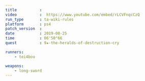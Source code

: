```yaml
---
title          :
video          :  https://www.youtube.com/embed/rLCVFnqcCzQ
run_type       : ta-wiki-rules
platform       : ps4
patch_version  : 
date           : 2019-08-25
time           : 06'50"66
quest          : 9★-the-heralds-of-destruction-cry

runners:
    - tei4bou

weapons:
    - long-sword
---
```

